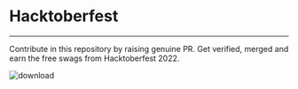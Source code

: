 # Hacktoberfest
-----------------------------------------------------------------------------------------------------------------
Contribute in this repository by raising genuine PR. Get verified, merged and earn the free swags from Hacktoberfest 2022. 


![download](https://user-images.githubusercontent.com/81232337/195912848-9560e657-2420-4679-b89f-e94ad6362ad6.jpg)
